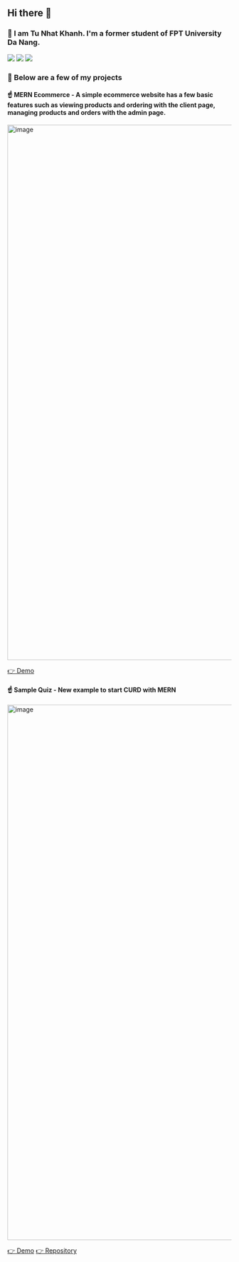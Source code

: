 ## Hi there 👋
### 🫰 I am Tu Nhat Khanh. I'm a former student of FPT University Da Nang. 
![](http://github-profile-summary-cards.vercel.app/api/cards/profile-details?username=aiempie&theme=2077)
![](http://github-profile-summary-cards.vercel.app/api/cards/repos-per-language?username=aiempie&theme=2077)
![](http://github-profile-summary-cards.vercel.app/api/cards/most-commit-language?username=aiempie&theme=2077)
### 🤩 Below are a few of my projects
#### ☝️ MERN Ecommerce - A simple ecommerce website has a few basic features such as viewing products and ordering with the client page, managing products and orders with the admin page.
<img width="1200" alt="image" src="https://github.com/aiempie/aiempie/assets/113259673/3b27bfd1-4cde-4c9e-baf2-b6eb8c124b85">

[👉 Demo](https://shop.namtp.id.vn/)

#### ☝️ Sample Quiz - New example to start CURD with MERN
<img width="1200" alt="image" src="https://github.com/aiempie/aiempie/assets/113259673/098d6806-18c3-4302-8439-afd34ca281f5">

[👉 Demo](https://enlab-test-quiz-fe.vercel.app/)
[👉 Repository](https://github.com/aiempie/Enlab-test-quiz)
